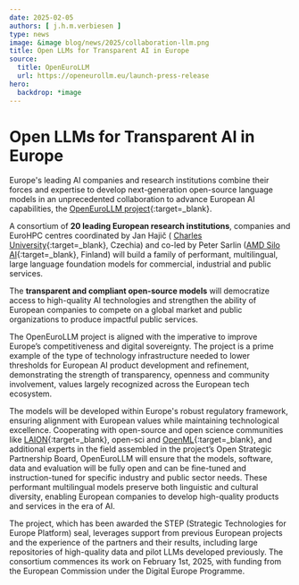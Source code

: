 ```yaml
---
date: 2025-02-05
authors: [ j.h.m.verbiesen ]
type: news
image: &image blog/news/2025/collaboration-llm.png
title: Open LLMs for Transparent AI in Europe
source:
  title: OpenEuroLLM
  url: https://openeurollm.eu/launch-press-release
hero:
  backdrop: *image
---
```


# Open LLMs for Transparent AI in Europe

Europe's leading AI companies and research institutions combine their forces and expertise to develop next-generation
open-source language models in an unprecedented collaboration to advance European AI capabilities, the [OpenEuroLLM
project](https://openeurollm.eu/){:target=_blank}.



A consortium of **20 leading European research institutions**, companies and EuroHPC centres coordinated by Jan Hajič (
[Charles University](https://ufal.mff.cuni.cz/){:target=_blank}, Czechia) and co-led by Peter Sarlin 
([AMD Silo AI](https://www.silo.ai/){:target=_blank}, Finland) will build a family of performant,
multilingual, large language foundation models for commercial, industrial and public services.

<!-- more -->

The **transparent and compliant open-source models** will democratize access to high-quality AI technologies and 
strengthen the ability of European companies to compete on a global market and public organizations to produce impactful 
public services.

The OpenEuroLLM project is aligned with the imperative to improve Europe’s competitiveness and digital sovereignty. The
project is a prime example of the type of technology infrastructure needed to lower thresholds for European AI product
development and refinement, demonstrating the strength of transparency, openness and community involvement, values
largely recognized across the European tech ecosystem.

The models will be developed within Europe's robust regulatory framework, ensuring alignment with European values while
maintaining technological excellence. Cooperating with open-source and open science communities like 
[LAION](https://laion.ai/){:target=_blank}, open-sci and [OpenML](https://openml.org/){:target=_blank}, and additional 
experts in the field assembled in the project’s Open Strategic Partnership Board, OpenEuroLLM will ensure that the 
models, software, data and evaluation will be fully open and can be fine-tuned and instruction-tuned for specific 
industry and public sector needs. These performant multilingual models preserve both linguistic and cultural diversity, 
enabling European companies to develop high-quality products and services in the era of AI.

The project, which has been awarded the STEP (Strategic Technologies for Europe Platform) seal, leverages support from
previous European projects and the experience of the partners and their results, including large repositories of
high-quality data and pilot LLMs developed previously. The consortium commences its work on February 1st, 2025, with
funding from the European Commission under the Digital Europe Programme.
